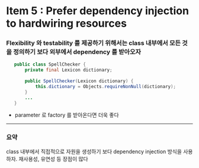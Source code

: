 # Item 5 : Prefer dependency injection to hardwiring resources

### Flexibility 와 testability 를 제공하기 위해서는 class 내부에서 모든 것을 정의하기 보다 외부에서 dependency 를 받아오자
```java
   public class SpellChecker {
       private final Lexicon dictionary;
       
       public SpellChecker(Lexicon dictionary) {
           this.dictionary = Objects.requireNonNull(dictionary);
       }
       ...
   }
```
* parameter 로 factory 를 받아온다면 더욱 좋다



***


### 요약
class 내부에서 직접적으로 자원을 생성하기 보다 dependency injection 방식을 사용하자. 재사용성, 유연성 등 장점이 많다
